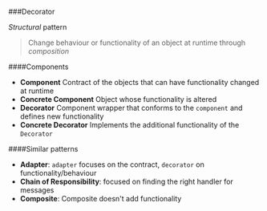 ###Decorator

_Structural_ pattern

> Change behaviour or functionality of an object at runtime through _composition_

####Components

* **Component** Contract of the objects that can have functionality changed at runtime
* **Concrete Component** Object whose functionality is altered
* **Decorator** Component wrapper that conforms to the `component` and defines new functionality
* **Concrete Decorator** Implements the additional functionality of the `Decorator`

####Similar patterns

* **Adapter**: `adapter` focuses on the contract, `decorator` on functionality/behaviour
* **Chain of Responsibility**: focused on finding the right handler for messages
* **Composite**: Composite doesn't add functionality
